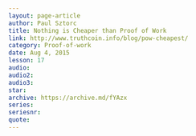 ```yaml
---
layout: page-article
author: Paul Sztorc
title: Nothing is Cheaper than Proof of Work
link: http://www.truthcoin.info/blog/pow-cheapest/
category: Proof-of-work
date: Aug 4, 2015
lesson: 17
audio: 
audio2: 
audio3: 
star: 
archive: https://archive.md/fYAzx
series: 
seriesnr: 
quote: 
---
```

